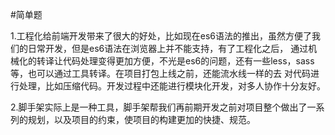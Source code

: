 #简单题

1.工程化给前端开发带来了很大的好处，比如现在es6语法的推出，虽然方便了我们的日常开发，但是es6语法在浏览器上并不能支持，有了工程化之后，
通过机械化的转译让代码处理变得更加方便，不光是es6的问题，还有一些less，sass等，也可以通过工具转译。在项目打包上线之前，还能流水线一样的去
对代码进行处理，比如压缩代码。开发过程中还能进行模块化开发，对多人协作十分友好。

2.脚手架实际上是一种工具，脚手架帮我们再前期开发之前对项目整个做出了一系列的规划，以及项目的约束，使项目的构建更加的快捷、规范。

